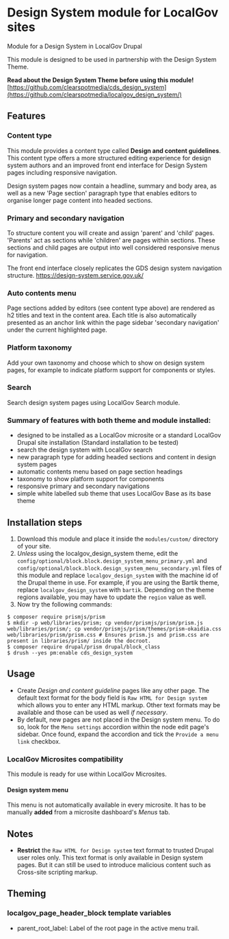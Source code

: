 # Design System module for LocalGov sites
Module for a Design System in LocalGov Drupal

This module is designed to be used in partnership with the Design System Theme.

**Read about the Design System Theme before using this module!**
[https://github.com/clearspotmedia/cds_design_system](https://github.com/clearspotmedia/localgov_design_system/)

## Features

### Content type
This module provides a content type called **Design and content guidelines**.  
This content type offers a more structured editing experience for design system authors and an improved front end interface for Design System pages including responsive navigation.

Design system pages now contain a headline, summary and body area, as well as a new 'Page section' paragraph type that enables editors to organise longer page content into headed sections.

### Primary and secondary navigation

To structure content you will create and assign 'parent' and 'child' pages. 'Parents' act as sections while 'children' are pages within sections.
These sections and child pages are output into well considered responsive menus for navigation.

The front end interface closely replicates the GDS design system navigation structure. https://design-system.service.gov.uk/

### Auto contents menu

Page sections added by editors (see content type above) are rendered as h2 titles and text in the content area. Each title is also automatically presented as an anchor link within the page sidebar 'secondary navigation' under the current highlighted page.

### Platform taxonomy

Add your own taxonomy and choose which to show on design system pages, for example to indicate platform support for components or styles.

### Search

Search design system pages using LocalGov Search module.

### Summary of features with both theme and module installed:

* designed to be installed as a LocalGov microsite or a standard LocalGov Drupal site installation (Standard installation to be tested)
* search the design system with LocalGov search
* new paragraph type for adding headed sections and content in design system pages
* automatic contents menu based on page section headings
* taxonomy to show platform support for components
* responsive primary and secondary navigations
* simple white labelled sub theme that uses LocalGov Base as its base theme


## Installation steps
1. Download this module and place it inside the `modules/custom/` directory of your site.
2. *Unless* using the localgov_design_system theme, edit the `config/optional/block.block.design_system_menu_primary.yml` and `config/optional/block.block.design_system_menu_secondary.yml` files of this module and replace `localgov_design_system` with the machine id of the Drupal theme in use.  For example, if you are using the Bartik theme, replace `localgov_design_system` with `bartik`.  Depending on the theme regions available, you may have to update the `region` value as well.
3. Now try the following commands:

  ```
  $ composer require prismjs/prism
  $ mkdir -p web/libraries/prism; cp vendor/prismjs/prism/prism.js web/libraries/prism/; cp vendor/prismjs/prism/themes/prism-okaidia.css web/libraries/prism/prism.css # Ensures prism.js and prism.css are present in libraries/prism/ inside the docroot.
  $ composer require drupal/prism drupal/block_class
  $ drush --yes pm:enable cds_design_system
  ```

## Usage
- Create *Design and content guideline* pages like any other page.  The default text format for the body field is `Raw HTML for Design system` which allows you to enter any HTML markup.  Other text formats may be available and those can be used as well *if necessary*.
- By default, new pages are not placed in the Design system menu.  To do so, look for the `Menu settings` accordion within the node edit page's sidebar.  Once found, expand the accordion and tick the `Provide a menu link` checkbox.

### LocalGov Microsites compatibility
This module is ready for use within LocalGov Microsites.  

#### Design system menu
This menu is not automatically available in every microsite.  It has to be manually **added** from a microsite dashboard's *Menus* tab.

## Notes
- **Restrict** the `Raw HTML for Design system` text format to trusted Drupal user roles only.  This text format is only available in Design system pages.  But it can still be used to introduce malicious content such as Cross-site scripting markup.

## Theming
### localgov_page_header_block template variables
- parent_root_label: Label of the root page in the active menu trail.
